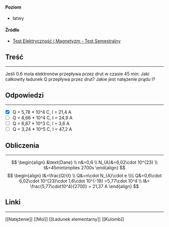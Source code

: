 #### Poziom
- łatwy
#### Źródło
- [Test Elektryczność i Magnetyzm - Test Semestralny](https://forms.office.com/Pages/ResponseDetailPage.aspx?id=-b5xKxM7MkS19B9awieNDHc_TpPNOUxDgodrutpdKORUQ0tXMjJMTkNHVVMzR1NFVkJNTUlTRkNNVSQlQCN0PWcu&rid=22&GetResponseToken=XvVGiy20FFVTV7pjGbzHgi2Bo3R-0IPHOZvaaL_iQ4Y)
## Treść
---
Jeśli 0.6 mola elektronów przepływa przez drut w czasie 45 min: Jaki całkowity ładunek Q przepływa przez drut? Jakie jest natężenie prądu I?
## Odpowiedzi
---
- [x] Q = 5,78 * 10^4 C, I = 21,4 A
- [ ] Q = 8,66 * 10^4 C, I = 24,9 A
- [ ] Q = 6,87 * 10^3 C, I = 3,6 A
- [ ] Q = 3,24 * 10^5 C, I = 47,2 A
## Obliczenia
---
$$
\begin{align}
&\text{Dane} \\
n&=0,6 \\
N_{A}&=6,02\cdot 10^{23} \\
t&=45min\implies 2700s
\end{align}
$$
$$
\begin{align}
I&=\frac{Q}{t} \\
Q&=n\cdot N_{A}\cdot e \\\\
Q&=0,6\cdot 6,02\cdot 10^{23}\cdot 1,6\cdot 10^{-19} =5,77\cdot 10^4 \\
I&= \frac{5,77\cdot10^4}{2700} = 21,37 A
\end{align}
$$

## Linki
---
[[Natężenie]]
[[Mol]]
[[Ładunek elementarny]]
[[Kulomb]]